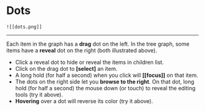 # Dots

	![[dots.png]]  

---
Each item in the graph has a **drag** dot on the left. In the tree graph, some items have a **reveal** dot on the right (both illustrated above).

- Click a reveal dot to hide or reveal the items in children list.
- Click on the drag dot to **[select]** an item.
- A long hold (for half a second) when you click will **[[focus]]** on that item.
- The dots on the right side let you **browse to the right**. On that dot, long hold (for half a second) the mouse down (or touch) to reveal the editing tools (try it above).
- **Hovering** over a dot will reverse its color (try it above).